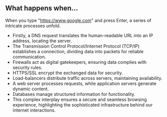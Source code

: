 ## What happens when...

 When you type "https://www.google.com" and press Enter, a series of intricate processes unfold.
- Firstly, a DNS request translates the human-readable URL into an IP address, locating the server.
- The Transmission Control Protocol/Internet Protocol (TCP/IP) establishes a connection, dividing data into packets for reliable communication.
- Firewalls act as digital gatekeepers, ensuring data complies with security rules.
- HTTPS/SSL encrypt the exchanged data for security.
- Load-balancers distribute traffic across servers, maintaining availability.
- A web server processes requests, while application servers generate dynamic content.
- Databases manage structured information for functionality. 
- This complex interplay ensures a secure and seamless browsing experience, highlighting the sophisticated infrastructure behind our internet interactions.
